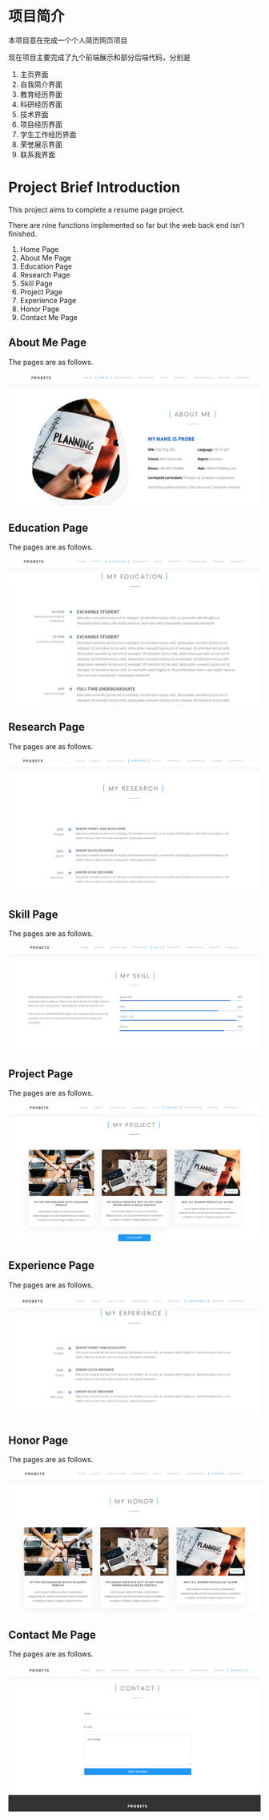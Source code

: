 

# 项目简介

本项目意在完成一个个人简历网页项目

现在项目主要完成了九个前端展示和部分后端代码，分别是

1. 主页界面
2. 自我简介界面
3. 教育经历界面
4. 科研经历界面
5. 技术界面
6. 项目经历界面
7. 学生工作经历界面
8. 荣誉展示界面
9. 联系我界面

# Project Brief Introduction

This project aims to complete a resume page project.

There are nine functions implemented so far but the web back end isn't finished.

1. Home Page
2. About Me Page
3. Education Page
4. Research Page
5. Skill Page
6. Project Page
7. Experience Page
8. Honor Page
9. Contact Me Page

## About Me Page

The pages are as follows.

![image-20200114221740553](./src/main/resources/static/images/image-20200114221740553.png)

## Education Page

The pages are as follows.

![image-20200114221800369](./src/main/resources/static/images/image-20200114221800369.png)

## Research Page

The pages are as follows.

![image-20200114221817513](./src/main/resources/static/images/image-20200114221817513.png)

## Skill Page

The pages are as follows.

![image-20200114221830334](./src/main/resources/static/images/image-20200114221830334.png)

## Project Page

The pages are as follows.

![image-20200114221847180](./src/main/resources/static/images/image-20200114221847180.png)

## Experience Page

The pages are as follows.

![image-20200114221907294](./src/main/resources/static/images/image-20200114221907294.png)

## Honor Page

The pages are as follows.

![image-20200114221918019](./src/main/resources/static/images/image-20200114221918019.png)

## Contact Me Page

The pages are as follows.

![image-20200114221932920](./src/main/resources/static/images/image-20200114221932920.png)





















